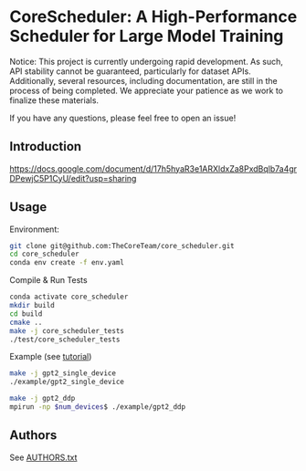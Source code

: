 # CoreScheduler: A High-Performance Scheduler for Large Model Training

Notice: This project is currently undergoing rapid development. As such, API stability cannot be guaranteed, particularly for dataset APIs. Additionally, several resources, including documentation, are still in the process of being completed. We appreciate your patience as we work to finalize these materials.

If you have any questions, please feel free to open an issue!

## Introduction

https://docs.google.com/document/d/17h5hyaR3e1ARXldxZa8PxdBqlb7a4grDPewjC5P1CyU/edit?usp=sharing

## Usage

Environment:

```bash
git clone git@github.com:TheCoreTeam/core_scheduler.git
cd core_scheduler
conda env create -f env.yaml
```

Compile & Run Tests

```bash
conda activate core_scheduler
mkdir build
cd build
cmake ..
make -j core_scheduler_tests
./test/core_scheduler_tests
```

Example (see [tutorial](https://docs.google.com/document/d/1cQ0gTcOuIoeZzHIpKj8hwdTGhK9XaAwPAsRrWba1Ijw/edit#heading=h.kjcrsddy5vbj))

```bash
make -j gpt2_single_device
./example/gpt2_single_device
```

```bash
make -j gpt2_ddp
mpirun -np $num_devices$ ./example/gpt2_ddp
```

## Authors

See [AUTHORS.txt](./AUTHORS.txt)
